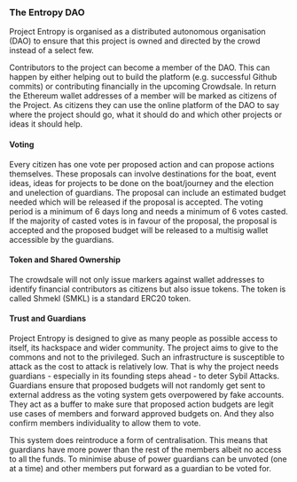 ### The Entropy DAO

Project Entropy is organised as a distributed autonomous organisation \(DAO\) to ensure that this project is owned and directed by the crowd instead of a select few.

Contributors to the project can become a member of the DAO. This can happen by either helping out to build the platform \(e.g. successful Github commits\) or contributing financially in the upcoming Crowdsale. In return the Ethereum wallet addresses of a member will be marked as citizens of the Project. As citizens they can use the online platform of the DAO to say where the project should go, what it should do and which other projects or ideas it should help.

#### Voting

Every citizen has one vote per proposed action and can propose actions themselves. These proposals can involve destinations for the boat, event ideas, ideas for projects to be done on the boat/journey and the election and unelection of guardians. The proposal can include an estimated budget needed which will be released if the proposal is accepted. The voting period is a minimum of 6 days long and needs a minimum of 6 votes casted. If the majority of casted votes is in favour of the proposal, the proposal is accepted and the proposed budget will be released to a multisig wallet accessible by the guardians.

#### Token and Shared Ownership

The crowdsale will not only issue markers against wallet addresses to identify financial contributors as citizens but also issue tokens. The token is called Shmekl \(SMKL\) is a standard ERC20 token.

#### Trust and Guardians

Project Entropy is designed to give as many people as possible access to itself, its hackspace and wider community. The project aims to give to the commons and not to the privileged. Such an infrastructure is susceptible to attack as the cost to attack is relatively low. That is why the project needs guardians - especially in its founding steps ahead - to deter Sybil Attacks. Guardians ensure that proposed budgets will not randomly get sent to external address as the voting system gets overpowered by fake accounts. They act as a buffer to make sure that proposed action budgets are legit use cases of members and forward approved budgets on. And they also confirm members individuality to allow them to vote.

This system does reintroduce a form of centralisation. This means that guardians have more power than the rest of the members albeit no access to all the funds. To minimise abuse of power guardians can be unvoted \(one at a time\) and other members put forward as a guardian to be voted for.



